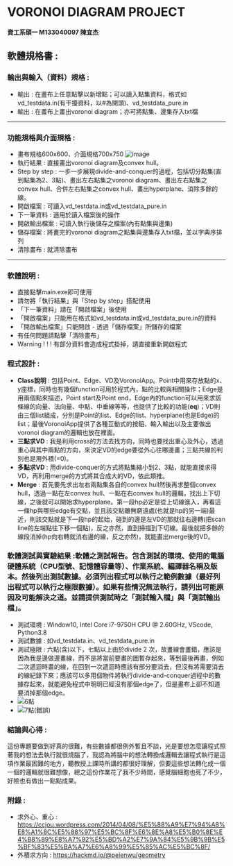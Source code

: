 # VORONOI DIAGRAM PROJECT
**資工系碩一 M133040097 陳宜杰**
## 軟體規格書 :
###  輸出與輸入（資料）規格 :
- 輸出 : 在畫布上任意點擊以新增點；可以讀入點集資料，格式如vd_testdata.in(有干擾資料，以#為開頭)、vd_testdata_pure.in
- 輸出 : 在畫布上畫出voronoi diagram；亦可將點集、邊集存入txt檔
---
###  功能規格與介面規格 :
- 畫布規格600x600、介面規格700x750
![image](https://github.com/user-attachments/assets/53356a7b-f0bb-4674-b639-0d6dcb03ad17)
- 執行結果 : 直接畫出voronoi diagram及convex hull。
- Step by step : 一步一步展現divide-and-conquer的過程，包括切分點集(直到點集為2、3點)、畫出左右點集之voronoi diagram、畫出左右點集之convex hull、合併左右點集之convex hull、畫出hyperplane、消除多餘的線。
- 開啟檔案 : 可讀入vd_testdata.in或vd_testdata_pure.in
- 下一筆資料 : 適用於讀入檔案後的操作
- 開啟輸出檔案 : 可讀入執行後儲存之檔案(內有點集與邊集)
- 儲存檔案 : 將畫完的voronoi diagram之點集與邊集存入txt檔，並以字典序排列
- 清除畫布 : 就清除畫布
---
### 軟體說明 : 
- 直接點擊main.exe即可使用
- 請勿將「執行結果」與「Step by step」搭配使用
- 「下一筆資料」請在「開啟檔案」後使用
- 「開啟檔案」只能用在格式如vd_testdata.in或vd_testdata_pure.in的資料
- 「開啟輸出檔案」只能開啟 - 透過「儲存檔案」所儲存的檔案
- 有任何問題請點擊「清除畫布」
- Warning ! ! ! 有部分資料會造成程式掛掉，請直接重新開啟程式
### 程式設計 : 
- **Class說明** : 包括Point、Edge、VD及VoronoiApp。Point中用來存放點的x、y座標，同時也有幾個function可用於程式內，點的比較與相關操作；Edge是用兩個點來描述，Point start及Point end，Edge內的function可以用來求該條線的向量、法向量、中點、中垂線等等，也提供了比較的功能(__eq__)；VD則由三個list組成，分別是Point的list、Edge的list、hyperplane(也是Edge)的list；最後VoronoiApp提供了各種互動式的按鈕、輸入輸出以及主要做出voronoi diagram的邏輯也放在裡面。
- **三點求VD** : 我是利用cross的方法去找方向，同時也要找出重心及外心，透過重心與其中兩點的方向，來決定VD的edge要從外心往哪邊畫；三點共線的判別也是用外積(=0)。
- **多點求VD** : 用divide-conquer的方式將點集縮小到2、3點，就能直接求得VD，再利用merge的方式將其合成大的VD，依此類推。
- **Merge** : 首先要先求出左右兩點集各自的convex hull然後再求整個convex hull，透過一點在左convex hull、一點在右convex hull的邏輯，找出上下切線，之後就可以開始求hyperplane。第一段hp必定是從上切線進入，再看這一條hp與哪些edge有交點，並且該交點離無窮遠處(也就是hp的另一端)最近，則該交點就是下一段hp的起始，碰到的邊是左VD的那就往右邊轉(把scan line的左端點往下移一個點)，反之亦然，直到掃描到下切線。最後就把多餘的線段消掉(hp向右轉就消右邊的線，反之亦然)，就能畫出merge後的VD。
### 軟體測試與實驗結果 :軟體之測試報告。包含測試的環境、使用的電腦硬體系統（CPU型號、記憶體容量等）、作業系統、編譯器名稱及版本。然後列出測試數據。必須列出程式可以執行之範例數據（最好列出程式可以執行之極限數據）。如果有些情況無法執行，請列出可能原因及可能解決之道。並請提供測試時之「測試輸入檔」與「測試輸出檔」。
- 測試環境 : Window10, Intel Core i7-9750H CPU @ 2.60GHz, VScode, Python3.8
- 測試數據 : 如vd_testdata.in、vd_testdata_pure.in
- 測試極限 : 六點(含)以下，七點以上由於divide 2 次，故畫線會畫錯，應該是因為我是邊做邊畫線，而不是將當前要畫的圖暫存起來，等到最後再畫，例如二次遞迴時畫的線，在回到一次遞迴時應該有部分要消去，但沒有將需要消去的線紀錄下來；應該可以多用個物件將執行divide-and-conquer過程中的數據存起來，就能避免程式中明明已經沒有那個edge了，但是畫布上卻不知道要消掉那個edge。
- ![6點](https://github.com/user-attachments/assets/ed9251e1-9429-47a8-8e93-004032c1edad)
- ![7點(錯誤)](https://github.com/user-attachments/assets/6bacc282-f035-44fc-b631-4b27da04075d)


### 結論與心得 : 
這份專題要做到好真的很難，有些數據都很例外暫且不談，光是要想怎麼讓程式照著我的想法去執行就很燒腦了，我認為將腦中的想法轉換成邏輯去讓程式執行是這項作業最困難的地方，聽教授上課時所講的都很好理解，但要這些想法轉化成一個一個的邏輯就很難想像，總之這份作業花了我不少時間，感覺腦細胞也死了不少，好險也有做出一點點成果。
### 附錄 : 
- 求外心、重心 : https://ccjou.wordpress.com/2014/04/08/%E5%88%A9%E7%94%A8%E8%A1%8C%E5%88%97%E5%BC%8F%E6%8E%A8%E5%B0%8E%E4%B8%89%E8%A7%92%E5%BD%A2%E7%9A%84%E5%9B%9B%E5%BF%83%E5%BA%A7%E6%A8%99%E5%85%AC%E5%BC%8F/
- 外積求方向 : https://hackmd.io/@peienwu/geometry
